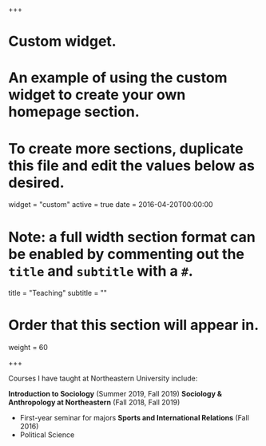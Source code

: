 +++
# Custom widget.
# An example of using the custom widget to create your own homepage section.
# To create more sections, duplicate this file and edit the values below as desired.
widget = "custom"
active = true
date = 2016-04-20T00:00:00

# Note: a full width section format can be enabled by commenting out the `title` and `subtitle` with a `#`.
title = "Teaching"
subtitle = ""

# Order that this section will appear in.
weight = 60

+++

Courses I have taught at Northeastern University include:

**Introduction to Sociology** (Summer 2019, Fall 2019)
**Sociology & Anthropology at Northeastern** (Fall 2018, Fall 2019)
  * First-year seminar for majors
**Sports and International Relations** (Fall 2016)
  * Political Science
